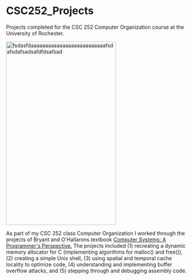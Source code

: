# CSC252_Projects
Projects completed for the CSC 252 Computer Organization course at the University of Rochester.

<img src="http://www.cb-india.com/images/detailed/4/computer-systems-a-programmer-s-perspective-original-imaerfy3utyzgzpx.jpeg"
     alt="fsdasfdaaaaaaaaaaaaaaaaaaaaaaaaaafsdafsdafsadsafdfdsafsad"
     height="500" width="300" />
     
As part of my CSC 252 class Computer Organization I worked through the projects of Bryant and O'Hallarons textbook <a href="https://www.amazon.com/Computer-Systems-Programmers-Perspective-3rd/dp/013409266X">Computer Systems: A Programmer's Perspective.</a>
The projects included (1) recreating a dynamic memory allocator for C (implementing algorithms for malloc() and free()), (2) creating a simple Unix shell, (3) using spatial and temporal cache locality to optimize code, (4) understanding and implementing buffer overflow attacks, and (5) stepping through and debugging assembly code.
